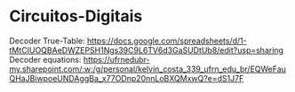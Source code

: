 # Circuitos-Digitais
Decoder True-Table: 
https://docs.google.com/spreadsheets/d/1-tMtCIUOQBAeDWZEPSH1Ngs39C9L6TV6d3GaSUDtUb8/edit?usp=sharing
Decoder equations: 
https://ufrnedubr-my.sharepoint.com/:w:/g/personal/kelvin_costa_339_ufrn_edu_br/EQWeFauQHaJBiwpoeUNDAggBa_x77ODnp20nnLoBXQMxwQ?e=dS1J7F
